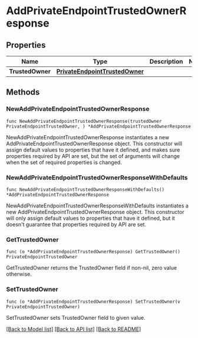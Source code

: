 # AddPrivateEndpointTrustedOwnerResponse

## Properties

Name | Type | Description | Notes
------------ | ------------- | ------------- | -------------
**TrustedOwner** | [**PrivateEndpointTrustedOwner**](PrivateEndpointTrustedOwner.md) |  | 

## Methods

### NewAddPrivateEndpointTrustedOwnerResponse

`func NewAddPrivateEndpointTrustedOwnerResponse(trustedOwner PrivateEndpointTrustedOwner, ) *AddPrivateEndpointTrustedOwnerResponse`

NewAddPrivateEndpointTrustedOwnerResponse instantiates a new AddPrivateEndpointTrustedOwnerResponse object.
This constructor will assign default values to properties that have it defined,
and makes sure properties required by API are set, but the set of arguments
will change when the set of required properties is changed.

### NewAddPrivateEndpointTrustedOwnerResponseWithDefaults

`func NewAddPrivateEndpointTrustedOwnerResponseWithDefaults() *AddPrivateEndpointTrustedOwnerResponse`

NewAddPrivateEndpointTrustedOwnerResponseWithDefaults instantiates a new AddPrivateEndpointTrustedOwnerResponse object.
This constructor will only assign default values to properties that have it defined,
but it doesn't guarantee that properties required by API are set.

### GetTrustedOwner

`func (o *AddPrivateEndpointTrustedOwnerResponse) GetTrustedOwner() PrivateEndpointTrustedOwner`

GetTrustedOwner returns the TrustedOwner field if non-nil, zero value otherwise.

### SetTrustedOwner

`func (o *AddPrivateEndpointTrustedOwnerResponse) SetTrustedOwner(v PrivateEndpointTrustedOwner)`

SetTrustedOwner sets TrustedOwner field to given value.


[[Back to Model list]](../README.md#documentation-for-models) [[Back to API list]](../README.md#documentation-for-api-endpoints) [[Back to README]](../README.md)


